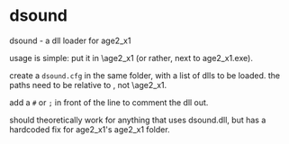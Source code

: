 # dsound
dsound - a dll loader for age2_x1

usage is simple: put it in <gamefolder>\age2_x1 (or rather, next to age2_x1.exe).

create a `dsound.cfg` in the same folder, with a list of dlls to be loaded. the paths need to be relative to <gamefolder>, not <gamefolder>\age2_x1.

add a `#` or `;` in front of the line to comment the dll out.

should theoretically work for anything that uses dsound.dll, but has a hardcoded fix for age2_x1's age2_x1 folder.
